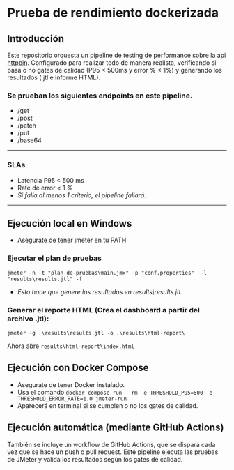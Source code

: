 # Prueba de rendimiento dockerizada

## Introducción
Este repositorio orquesta un pipeline de testing de performance sobre la api [httpbin](http://httpbin.org/). Configurado para realizar todo de manera realista, verificando si pasa o no gates de calidad (P95 < 500ms y error % < 1%) y generando los resultados (.jtl e informe HTML).

### Se prueban los siguientes endpoints en este pipeline.
  - /get
  - /post
  - /patch
  - /put
  - /base64

---

### SLAs


- Latencia P95 < 500 ms
- Rate de error	< 1 %
- *Si falla al menos 1 criterio, el pipeline fallará.*
---


## Ejecución local en Windows
- Asegurate de tener jmeter en tu PATH
### Ejecutar el plan de pruebas

`jmeter -n -t "plan-de-pruebas\main.jmx" -p "conf.properties"  -l "results\results.jtl" -f`

- *Esto hace que genere los resultados en results\results.jtl.*

### Generar el reporte HTML (Crea el dashboard a partir del archivo .jtl):


`jmeter -g .\results\results.jtl -o .\results\html-report\`

Ahora abre `results\html-report\index.html`

## Ejecución con Docker Compose
- Asegurate de tener Docker instalado.
- Usa el comando `docker compose run --rm -e THRESHOLD_P95=500 -e THRESHOLD_ERROR_RATE=1.0 jmeter-run`
- Aparecerá en terminal si se cumplen o no los gates de calidad.


## Ejecución automática (mediante GitHub Actions)
También se incluye un workflow de GitHub Actions, que se dispara cada vez que se hace un push o pull request. Este pipeline ejecuta las pruebas de JMeter y valida los resultados según los gates de calidad.